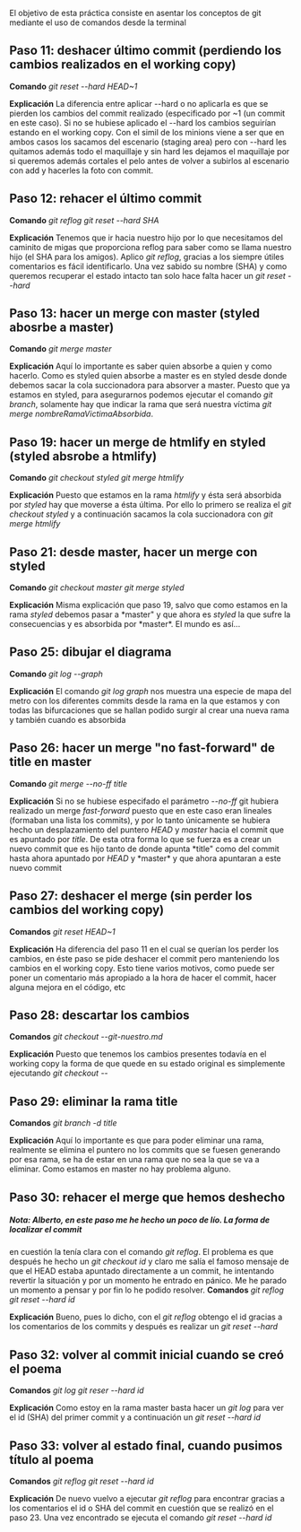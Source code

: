 El objetivo de esta práctica consiste en asentar los conceptos de git mediante el uso de comandos desde la terminal

## Paso 11: deshacer último commit (perdiendo los cambios realizados en el working copy)

**Comando**
_git reset --hard HEAD~1_

**Explicación**
La diferencia entre aplicar --hard o no aplicarla es que se pierden los cambios del commit realizado (especificado
por ~1 (un commit en este caso). Si no se hubiese aplicado el --hard los cambios seguirían estando en el
working copy. Con el simil de los minions viene a ser que en ambos casos los sacamos del escenario (staging area)
pero con --hard les quitamos además todo el maquillaje y sin hard les dejamos el maquillaje por si queremos
además cortales el pelo antes de volver a subirlos al escenario con add y hacerles la foto con commit.

## Paso 12: rehacer el último commit

**Comando**
_git reflog_
_git reset --hard SHA_

**Explicación**
Tenemos que ir hacia nuestro hijo por lo que necesitamos del caminito de migas que proporciona reflog para
saber como se llama nuestro hijo (el SHA para los amigos). Aplico _git reflog_, gracias a los siempre útiles
comentarios es fácil identificarlo. Una vez sabido su nombre (SHA) y como queremos recuperar el estado intacto
tan solo hace falta hacer un _git reset --hard <SHA>_

## Paso 13: hacer un merge con master (styled abosrbe a master)

**Comando**
_git merge master_

**Explicación**
Aquí lo importante es saber quien absorbe a quien y como hacerlo. Como es styled quien absorbe a master es
en styled desde donde debemos sacar la cola succionadora para absorver a master. Puesto que ya estamos en
styled, para asegurarnos podemos ejecutar el comando _git branch_, solamente hay que indicar la rama que
será nuestra víctima _git merge nombreRamaVictimaAbsorbida_.

## Paso 19: hacer un merge de htmlify en styled (styled absrobe a htmlify)

**Comando**
_git checkout styled_
_git merge htmlify_

**Explicación**
Puesto que estamos en la rama _htmlify_ y ésta será absorbida por _styled_ hay que moverse a ésta última.
Por ello lo primero se realiza el _git checkout styled_ y a continuación sacamos la cola succionadora con
_git merge htmlify_

## Paso 21: desde master, hacer un merge con styled

**Comando**
_git checkout master_
_git merge styled_

**Explicación**
Misma explicación que paso 19, salvo que como estamos en la rama _styled_ debemos pasar a *master" y que
ahora es *styled* la que sufre la consecuencias y es absorbida por *master\*. El mundo es así...

## Paso 25: dibujar el diagrama

**Comando**
_git log --graph_

**Explicación**
El comando _git log graph_ nos muestra una especie de mapa del metro con los diferentes commits desde la
rama en la que estamos y con todas las bifurcaciones que se hallan podido surgir al crear una nueva rama
y también cuando es absorbida

## Paso 26: hacer un merge "no fast-forward" de title en master

**Comando**
_git merge --no-ff title_

**Explicación**
Si no se hubiese especifado el parámetro _--no-ff_ git hubiera realizado un merge _fast-forward_ puesto
que en este caso eran lineales (formaban una lista los commits), y por lo tanto únicamente se hubiera
hecho un desplazamiento del puntero _HEAD_ y _master_ hacia el commit que es apuntado por _title_. De esta
otra forma lo que se fuerza es a crear un nuevo commit que es hijo tanto de donde apunta *title" como del
commit hasta ahora apuntado por *HEAD* y *master\* y que ahora apuntaran a este nuevo commit

## Paso 27: deshacer el merge (sin perder los cambios del working copy)

**Comandos**
_git reset HEAD~1_

**Explicación**
Ha diferencia del paso 11 en el cual se querían los perder los cambios, en éste paso se pide
deshacer el commit pero manteniendo los cambios en el working copy. Esto tiene varios motivos,
como puede ser poner un comentario más apropiado a la hora de hacer el commit, hacer alguna
mejora en el código, etc

## Paso 28: descartar los cambios

**Comandos**
_git checkout --git-nuestro.md_

**Explicación**
Puesto que tenemos los cambios presentes todavía en el working copy la forma de que quede en su
estado original es simplemente ejecutando _git checkout --<nombreArchivo>_

## Paso 29: eliminar la rama title

**Comandos**
_git branch -d title_

**Explicación**
Aquí lo importante es que para poder eliminar una rama, realmente se elimina el puntero no los
commits que se fuesen generando por esa rama, se ha de estar en una rama que no sea la que se
va a eliminar. Como estamos en master no hay problema alguno.

## Paso 30: rehacer el merge que hemos deshecho

##### Nota: Alberto, en este paso me he hecho un poco de lío. La forma de localizar el commit

en cuestión la tenía clara con el comando _git reflog_. El problema es que después he hecho un
_git checkout id_ y claro me salía el famoso mensaje de que el HEAD estaba apuntado directamente
a un commit, he intentando revertir la situación y por un momento he entrado en pánico. Me he
parado un momento a pensar y por fin lo he podido resolver.
**Comandos**
_git reflog_
_git reset --hard id_

**Explicación**
Bueno, pues lo dicho, con el _git reflog_ obtengo el id gracias a los comentarios de los commits
y después es realizar un _git reset --hard <id>_

## Paso 32: volver al commit inicial cuando se creó el poema

**Comandos**
_git log_
_git reser --hard id_

**Explicación**
Como estoy en la rama master basta hacer un _git log_ para ver el id (SHA) del primer commit
y a continuación un _git reset --hard id_

## Paso 33: volver al estado final, cuando pusimos título al poema

**Comandos**
_git reflog_
_git reset --hard id_

**Explicación**
De nuevo vuelvo a ejecutar _git reflog_ para encontrar gracias a los comentarios el id o SHA
del commit en cuestión que se realizó en el paso 23. Una vez encontrado se ejecuta el comando
_git reset --hard id_
